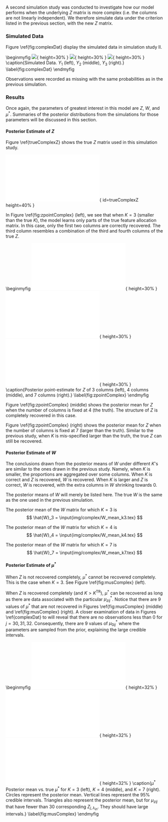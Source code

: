 A second simulation study was conducted to investigate how our model performs
when the underlying $Z$ matrix is more complex (i.e. the columns are not
linearly independent). We therefore simulate data under the criterion listed
in the previous section, with the new $Z$ matrix.

### Simulated Data

Figure \ref{fig:complexDat} display the simulated data in
simulation study II.

\beginmyfig
![](img/complex/rawDat001.png){ height=30% }
![](img/complex/rawDat001.png){ height=30% }
![](img/complex/rawDat001.png){ height=30% }
\caption{Simulated Data. $Y_1$ (left), $Y_2$ (middle), $Y_3$ (right).}
\label{fig:complexDat}
\endmyfig

Observations were recorded as missing with the same probabilities as in the
previous simulation.

### Results

Once again, the parameters of greatest interest in this model are $Z$, $W$, and
$\mu^*$.  Summaries of the posterior distributions from the simulations for
those parameters will be discussed in this section.

#### Posterior Estimate of $Z$

Figure \ref{trueComplexZ} shows the true $Z$ matrix used in this simulation 
study.

![A complex $Z$ matrix used for simulation study.](img/complex/trueZ.pdf){ id=trueComplexZ height=40% }

In Figure \ref{fig:zpointComplex} (left), we see that when $K=3$ (smaller than the
true $K$), the model learns only parts of the true feature allocation matrix.
In this case, only the first two columns are correctly recovered. The third
column resembles a combination of the third and fourth columns of the true $Z$.

\beginmyfig
![](img/complex/Z_point_k3.pdf){ height=30% }
![](img/complex/Z_point_k4.pdf){ height=30% }
![](img/complex/Z_point_k7.pdf){ height=30% }
\caption{Posterior point-estimate for $Z$ of 3 columns (left), 4 columns (middle),
and 7 columns (right).}
\label{fig:zpointComplex}
\endmyfig


Figure \ref{fig:zpointComplex} (middle) shows the posterior mean for $Z$ when the
number of columns is fixed at 4 (the truth). The structure of $Z$ is completely
recovered in this case.

Figure \ref{fig:zpointComplex} (right) shows the posterior mean for $Z$ when the
number of columns is fixed at 7 (larger than the truth). Similar to the
previous study, when $K$ is mis-specified larger than the truth, the true $Z$
can still be recovered.

#### Posterior Estimate of $W$

The conclusions drawn from the posterior means of $W$ under different $K$'s are
similar to the ones drawn in the previous study. Namely, when $K$ is smaller,
the proportions are aggregated over some columns. When $K$ is correct and $Z$
is recovered, $W$ is recovered. When $K$ is larger and $Z$ is correct, $W$ is 
recovered, with the extra columns in $W$ shrinking towards 0.

The posterior means of $W$ will merely be listed here. The true $W$ is the same
as the one used in the previous simulation.

The posterior mean of the $W$ matrix for which $K=3$ is
$$
\hat{W}_3 = \input{img/complex/W_mean_k3.tex}
$$

The posterior mean of the $W$ matrix for which $K=4$ is
$$
\hat{W}_4 = \input{img/complex/W_mean_k4.tex}
$$

The posterior mean of the $W$ matrix for which $K=7$ is
$$
\hat{W}_7 = \input{img/complex/W_mean_k7.tex}
$$

#### Posterior Estimate of $\mu^*$

When $Z$ is not recovered completely, $\mu^*$ cannot be recovered completely.
This is the case when $K=3$. See Figure \ref{fig:musComplex} (left).

When $Z$ is recovered completely (and $K > K^{\text{TR}}$), $\mu^*$ can be
recovered as long as there are data associated with the particular
$\mu^*_{zij}$.  Notice that there are 9 values of $\mu^*$ that are not
recovered in Figures \ref{fig:musComplex} (middle) and \ref{fig:musComplex}
(right). A closer examination of data in Figures \ref{complexDat} to will
reveal that there are no observations less than 0 for $j=30,31,32$.
Consequently, there are 9 values of $\mu^*_{0ij}$ where the parameters are
sampled from the prior, explaining the large credible intervals.


\beginmyfig
![](img/complex/mus_k3.pdf){ height=32% }
![](img/complex/mus_k4.pdf){ height=32% }
![](img/complex/mus_k7.pdf){ height=32% }
\caption{$\mu^*$ Posterior mean vs. true $\mu^*$ for $K=3$ (left), $K=4$
(middle), and $K=7$ (right). Circles represent the posterior mean. Vertical
lines represent the 95\% credible intervals.  Triangles also represent the
posterior mean, but for $\mu_{zij}$ that have fewer than 30 corresponding
$Z_{j,\lambda_{in}}$. They should have large intervals.}
\label{fig:musComplex}
\endmyfig

